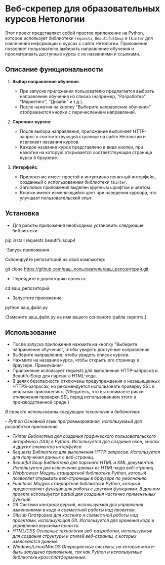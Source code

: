 # Веб-скрепер для образовательных курсов Нетологии

Этот проект представляет собой простое приложение на Python, которое использует библиотеки `requests`, `BeautifulSoup` и `tkinter` для извлечения информации о курсах с сайта Нетологии. Приложение позволяет пользователю выбирать направление обучения и просматривать доступные курсы с их названиями и ссылками.

## Описание функциональности

1.  **Выбор направления обучения**:
    *   При запуске приложения пользователю предлагается выбрать направление обучения из списка (например, "Разработка", "Маркетинг", "Дизайн" и т.д.).
    *   После нажатия на кнопку "Выберите направление обучения" отображаются кнопки с перечислением направлений.

2.  **Скрепинг курсов**:
    *   После выбора направления, приложение выполняет HTTP-запрос к соответствующей странице на сайте Нетологии и извлекает названия курсов.
    *   Каждое название курса представлено в виде кнопки, при нажатии на которую открывается соответствующая страница курса в браузере.

3.  **Интерфейс**:
    *   Приложение имеет простой и интуитивно понятный интерфейс, созданный с использованием библиотеки `tkinter`.
    *   Заголовок приложения выделен крупным шрифтом и цветом.
    *   Кнопки имеют изменяющийся цвет при наведении курсора, что улучшает пользовательский опыт.

## Установка

- Для работы приложения необходимо установить следующие библиотеки:


pip install requests beautifulsoup4

-Запуск приложения

Склонируйте репозиторий на свой компьютер:

git clone https://github.com/ваш_пользователь/ваш_репозиторий.git

- Перейдите в директорию проекта:

cd ваш_репозиторий

- Запустите приложение:

python ваш_файл.py

(Замените ваш_файл.py на имя вашего основного файла скрипта.)

## Использование
- После запуска приложения нажмите на кнопку “Выберите направление обучения”, чтобы увидеть доступные направления.
- Выберите направление, чтобы увидеть список курсов.
- Нажмите на название курса, чтобы открыть его страницу в браузере.
*Примечания:*
- Приложение использует requests для выполнения HTTP-запросов и BeautifulSoup для парсинга HTML-кода.
- В целях безопасности отключены предупреждения о незащищенных HTTPS-запросах, но рекомендуется использовать проверку SSL в реальных приложениях. (Убедитесь, что вы понимаете риски отключения проверки SSL перед использованием этого в производственной среде.)

*В проекте использованы следующие технологии и библиотеки:*

<em>- Python
Основной язык программирования, используемый для разработки приложения.
- Tkinter
Библиотека для создания графического пользовательского интерфейса (GUI) в Python. Используется для создания окон, кнопок и других элементов интерфейса.
- Requests
Библиотека для выполнения HTTP-запросов. Используется для получения данных с веб-страниц.
- Beautiful Soup
Библиотека для парсинга HTML и XML документов. Используется для извлечения данных из HTML-кода веб-страниц.
- Webbrowser
Модуль стандартной библиотеки Python, который позволяет открывать веб-страницы в браузере по умолчанию.
- Functools
Модуль стандартной библиотеки Python, который предоставляет функции для работы с другими функциями. В данном проекте используется partial для создания частично примененных функций.
- Git
Система контроля версий, используемая для управления изменениями в коде и совместной работы над проектом.
- GitHub
Платформа для хостинга и совместной работы над проектами, использующая Git. Используется для хранения кода и управления версиями проекта.
- HTML/CSS
Основные технологии веб-разработки, используемые для создания структуры и стилей веб-страниц, с которых извлекаются данные.
- Windows/Linux/MacOS
Операционные системы, на которых может быть запущено приложение, так как Python и используемые библиотеки кроссплатформенные.
